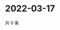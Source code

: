 # 2022-03-17

共 0 条

<!-- BEGIN WEIBO -->
<!-- 最后更新时间 Thu Mar 17 2022 17:14:28 GMT+0800 (China Standard Time) -->

<!-- END WEIBO -->
